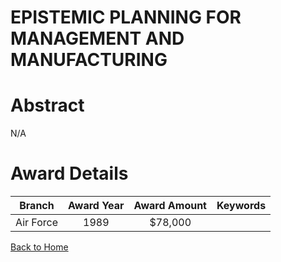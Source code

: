 
EPISTEMIC PLANNING FOR MANAGEMENT AND MANUFACTURING
===================================================

# Abstract


N/A  

# Award Details

|Branch|Award Year|Award Amount|Keywords|
| :---: | :---: | :---: | :---: |
|Air Force|1989|$78,000||
  
  


[Back to Home](https://github.com/chrischow/dod_sbir_awards#150)